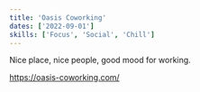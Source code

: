 ```yaml
---
title: 'Oasis Coworking'
dates: ['2022-09-01']
skills: ['Focus', 'Social', 'Chill']
---
```


Nice place, nice people, good mood for working.

https://oasis-coworking.com/